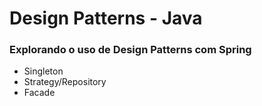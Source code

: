 # Design Patterns - Java

### Explorando o uso de Design Patterns com Spring
- Singleton
- Strategy/Repository
- Facade
